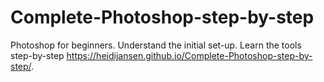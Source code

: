# Complete-Photoshop-step-by-step
Photoshop for beginners.  Understand the initial set-up.  Learn the tools step-by-step
https://heidijansen.github.io/Complete-Photoshop-step-by-step/.

